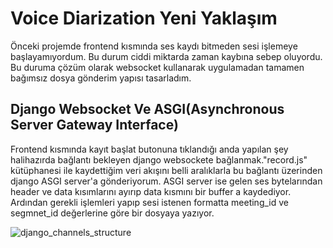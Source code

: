 # Voice Diarization Yeni Yaklaşım

Önceki projemde frontend kısmında ses kaydı bitmeden sesi işlemeye başlayamıyordum. Bu durum ciddi miktarda zaman kaybına sebep oluyordu. Bu duruma çözüm olarak websocket kullanarak uygulamadan tamamen bağımsız dosya gönderim yapısı tasarladım.

## Django Websocket Ve ASGI(Asynchronous Server Gateway Interface)

Frontend kısmında kayıt başlat butonuna tıklandığı anda yapılan şey halihazırda bağlantı bekleyen django websockete bağlanmak."record.js" kütüphanesi ile kaydettiğim veri akışını belli aralıklarla bu bağlantı üzerinden django ASGI server'a gönderiyorum. ASGI server ise gelen ses bytelarından header ve data kısımlarını ayırıp data kısmını bir buffer a kaydediyor. Ardından gerekli işlemleri yapıp sesi istenen formatta meeting_id ve segmnet_id değerlerine göre bir dosyaya yazıyor.

![django_channels_structure](https://github.com/user-attachments/assets/38868178-8f76-4057-a2fb-78de7e9f893f)
